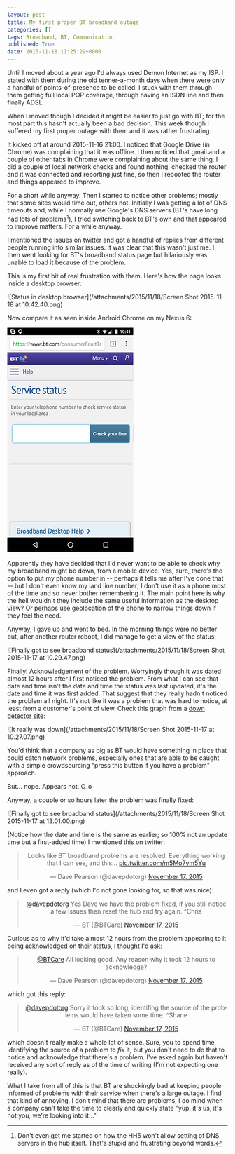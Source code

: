 ```yaml
---
layout: post
title: My first proper BT broadband outage
categories: []
tags: Broadband, BT, Communication
published: True
date: 2015-11-18 11:25:29+0000
---
```


Until I moved about a year ago I'd always used Demon Internet as my ISP. I
stated with them during the old tenner-a-month days when there were only a
handful of points-of-presence to be called. I stuck with them through them
getting full local POP coverage, through having an ISDN line and then finally
ADSL.

When I moved though I decided it might be easier to just go with BT; for the
most part this hasn't actually been a bad decision. This week though I suffered
my first proper outage with them and it was rather frustrating.

It kicked off at around 2015-11-16 21:00. I noticed that Google Drive (in
Chrome) was complaining that it was offline. I then noticed that gmail and
a couple of other tabs in Chrome were complaining about the same thing. I
did a couple of local network checks and found nothing, checked the router and
it was connected and reporting just fine, so then I rebooted the router and
things appeared to improve.

For a short while anyway. Then I started to notice other problems; mostly that
some sites would time out, others not. Initially I was getting a lot of DNS
timeouts and, while I normally use Google's DNS servers (BT's have long had
lots of problems[^1]), I tried switching back to BT's own and that appeared
to improve matters. For a while anyway.

I mentioned the issues on twitter and got a handful of replies from different
people running into similar issues. It was clear that this wasn't just me. I
then went looking for BT's broadband status page but hilariously was unable
to load it because of the problem.

This is my first bit of real frustration with them. Here's how the page
looks inside a desktop browser:

![Status in desktop browser](/attachments/2015/11/18/Screen Shot 2015-11-18 at 10.42.40.png)

Now compare it as seen inside Android Chrome on my Nexus 6:

![Status on my phone](/attachments/2015/11/18/Screenshot_20151118-104156.png)

Apparently they have decided that I'd never want to be able to check why my
broadband might be down, from a mobile device. Yes, sure, there's the option
to put my phone number in -- perhaps it tells me after I've done that -- but
I don't even know my land line number; I don't use it as a phone most of the
time and so never bother remembering it. The main point here is why the hell
wouldn't they include the same useful information as the desktop view? Or
perhaps use geolocation of the phone to narrow things down if they feel the
need.

Anyway, I gave up and went to bed. In the morning things were no better but,
after another router reboot, I did manage to get a view of the status:

![Finally got to see broadband status](/attachments/2015/11/18/Screen Shot 2015-11-17 at 10.29.47.png)

Finally! Acknowledgement of the problem. Worryingly though it was dated almost
12 hours after I first noticed the problem. From what I can see that date and
time isn't the date and time the status was last updated, it's the date and
time it was first added. That suggest that they really hadn't noticed the
problem all night. It's not like it was a problem that was hard to notice,
at least from a customer's point of view. Check this graph from a [down
detector site](http://downdetector.co.uk/problems/bt-british-telecom):

![It really was down](/attachments/2015/11/18/Screen Shot 2015-11-17 at 10.27.07.png)

You'd think that a company as big as BT would have something in place that could
catch network problems, especially ones that are able to be caught with a simple
crowdsourcing "press this button if you have a problem" approach.

But... nope. Appears not. O_o

Anyway, a couple or so hours later the problem was finally fixed:

![Finally got to see broadband status](/attachments/2015/11/18/Screen Shot 2015-11-17 at 13.01.00.png)

(Notice how the date and time is the same as earlier; so 100% not an update time
but a first-added time) I mentioned this on twitter:

<center>
<blockquote class="twitter-tweet" lang="en"><p lang="en" dir="ltr">Looks like BT broadband problems are resolved. Everything working that I can see, and this... <a href="https://t.co/m5Mo7vm5Yu">pic.twitter.com/m5Mo7vm5Yu</a></p>&mdash; Dave Pearson (@davepdotorg) <a href="https://twitter.com/davepdotorg/status/666602185233440768">November 17, 2015</a></blockquote>
</center>
<script async src="//platform.twitter.com/widgets.js" charset="utf-8"></script>

and I even got a reply (which I'd not gone looking for, so that was nice):

<center>
<blockquote class="twitter-tweet" data-conversation="none" data-cards="hidden" data-partner="tweetdeck"><p lang="en" dir="ltr"><a href="https://twitter.com/davepdotorg">@davepdotorg</a> Yes Dave we have the problem fixed, if you still notice a few issues then reset the hub and try again. ^Chris</p>&mdash; BT (@BTCare) <a href="https://twitter.com/BTCare/status/666642010045050880">November 17, 2015</a></blockquote>
</center>

Curious as to why it'd take almost 12 hours from the problem appearing to it
being acknowledged on their status, I thought I'd ask:

<center>
<blockquote class="twitter-tweet" data-partner="tweetdeck"><p lang="en" dir="ltr"><a href="https://twitter.com/BTCare">@BTCare</a> All looking good. Any reason why it took 12 hours to acknowledge?</p>&mdash; Dave Pearson (@davepdotorg) <a href="https://twitter.com/davepdotorg/status/666642201783480320">November 17, 2015</a></blockquote>
</center>

which got this reply:

<center>
<blockquote class="twitter-tweet" data-partner="tweetdeck"><p lang="en" dir="ltr"><a href="https://twitter.com/davepdotorg">@davepdotorg</a> Sorry it took so long, identifing the source of the problems would have taken some time. ^Shane</p>&mdash; BT (@BTCare) <a href="https://twitter.com/BTCare/status/666666833148268548">November 17, 2015</a></blockquote>
</center>

which doesn't really make a whole lot of sense. Sure, you to spend time
identifying the source of a problem to *fix* it, but you don't need to do that
to notice and acknowledge that there's a problem. I've asked again but
haven't received any sort of reply as of the time of writing (I'm not expecting
one really).

What I take from all of this is that BT are shockingly bad at keeping people
informed of problems with their service when there's a large outage. I find
that kind of annoying. I don't mind that there are problems, I do mind when
a company can't take the time to clearly and quickly state "yup, it's us, it's
not you, we're looking into it..."

[^1]: Don't even get me started on how the HH5 won't allow setting of DNS servers in the hub itself. That's stupid and frustrating beyond words.
